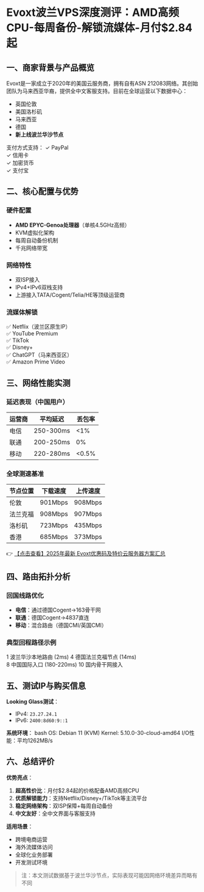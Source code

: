 # Evoxt波兰VPS深度测评：AMD高频CPU-每周备份-解锁流媒体-月付$2.84起

## 一、商家背景与产品概览

Evoxt是一家成立于2020年的美国云服务商，拥有自有ASN 212083网络。其创始团队为马来西亚华裔，提供全中文客服支持。目前在全球运营以下数据中心：
- 英国伦敦
- 美国洛杉矶  
- 马来西亚
- 德国
- **新上线波兰华沙节点**

支付方式支持：
✓ PayPal  
✓ 信用卡  
✓ 加密货币  
✓ 支付宝

## 二、核心配置与优势

### 硬件配置
- **AMD EPYC-Genoa处理器**（单核4.5GHz高频）
- KVM虚拟化架构
- 每周自动备份机制
- 千兆网络带宽

### 网络特性
- 双ISP接入
- IPv4+IPv6双栈支持
- 上游接入TATA/Cogent/Telia/HE等顶级运营商

### 流媒体解锁
✅ Netflix（波兰区原生IP）  
✅ YouTube Premium  
✅ TikTok  
✅ Disney+  
✅ ChatGPT（马来西亚区）  
✅ Amazon Prime Video

## 三、网络性能实测

### 延迟表现（中国用户）
| 运营商 | 平均延迟 | 丢包率 |
|---------|----------|--------|
| 电信    | 250-300ms | <1%    |
| 联通    | 200-250ms | 0%     |
| 移动    | 220-280ms | <0.5%  |

### 全球测速基准
| 节点位置       | 下载速度 | 上传速度 |
|----------------|----------|----------|
| 伦敦           | 901Mbps  | 908Mbps  |
| 法兰克福       | 908Mbps  | 907Mbps  |
| 洛杉矶         | 723Mbps  | 435Mbps  |
| 香港           | 685Mbps  | 373Mbps  |

👉 [【点击查看】2025年最新 Evoxt优惠码及特价云服务器方案汇总](https://bit.ly/evoxt)

## 四、路由拓扑分析

### 回国线路优化
- **电信**：通过德国Cogent→163骨干网
- **联通**：德国Cogent→4837直连
- **移动**：混合路由（德国CMI/英国CMI）

### 典型回程路径示例

1   波兰华沙本地路由 (2ms)
4   德国法兰克福节点 (14ms)  
8   中国国际入口 (180-220ms)
10  国内骨干网接入

## 五、测试IP与购买信息

**Looking Glass测试**：
- IPv4: `23.27.24.1`  
- IPv6: `2400:8d60:9::1`

**系统环境**：
bash
OS: Debian 11 (KVM)
Kernel: 5.10.0-30-cloud-amd64
I/O性能：平均1262MB/s

## 六、总结评价

**优势亮点**：
1. **超高性价比**：月付$2.84起的价格配备AMD高频CPU
2. **优质解锁能力**：支持Netflix/Disney+/TikTok等主流平台
3. **稳定网络架构**：双ISP保障+每周自动备份
4. **中文友好**：全中文界面与客服支持

**适用场景**：
- 跨境电商运营
- 海外流媒体访问
- 全球化业务部署
- 开发测试环境

> 注：本文测试数据基于波兰华沙节点，实际表现可能因网络环境差异而略有不同